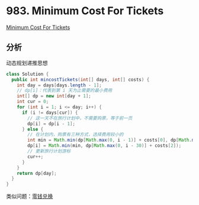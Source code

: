 # 983. Minimum Cost For Tickets

[Minimum Cost For Tickets](https://leetcode.com/problems/minimum-cost-for-tickets/)


## 分析

动态规划递推思想

```java
class Solution {
  public int mincostTickets(int[] days, int[] costs) {
    int day = days[days.length - 1];
    // dp[i]：代表到第 i 天为止需要的最小费用
    int[] dp = new int[day + 1];
    int cur = 0;
    for (int i = 1; i <= day; i++) {
      if (i != days[cur]) {
        // 这一天不在旅行计划中，不需要购票，等于前一页
        dp[i] = dp[i - 1];
      } else {
        // 在计划内，购票有三种方式，选择费用较小的
        int min = Math.min(dp[Math.max(0, i - 1)] + costs[0], dp[Math.max(0, i - 7)] + costs[1]);
        dp[i] = Math.min(min, dp[Math.max(0, i - 30)] + costs[2]);
        // 更新旅行计划游标
        cur++;
      }
    }
    return dp[day];
  }
}
```

类似问题：[零钱兑换](https://leetcode.com/problems/coin-change/)